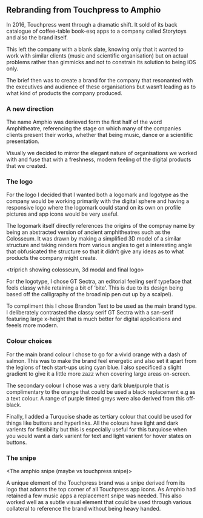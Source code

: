 
## Rebranding from Touchpress to Amphio

In 2016, Touchpress went through a dramatic shift. It sold of its back catalogue of coffee-table book-esq apps to a company called Storytoys and also the brand itself.

This left the company with a blank slate, knowing only that it wanted to work with similar clients (music and scientific organisation) but on actual problems rather than gimmicks and not to constrain its solution to being iOS only.

The brief then was to create a brand for the company that resonanted with the executives and audience of these organisations but wasn‘t leading as to what kind of products the company produced.

### A new direction

<Visual of Amphi- dictionary definition>

The name Amphio was derieved form the first half of the word Amphitheatre, referencing the stage on which many of the companies clients present their works, whether that being music, dance or a scientific presentation.

Visually we decided to mirror the elegant nature of organisations we worked with and fuse that with a freshness, modern feeling of the digital products that we created.

### The logo

<Amphio logo>

For the logo I decided that I wanted both a logomark and logotype as the company would be working primarily with the digital sphere and having a responsive logo where the logomark could stand on its own on profile pictures and app icons would be very useful. 

The logomark itself directly references the origins of the compnay name by being an abstracted version of ancient amphitheatres such as the Colosseum. It was drawn by making a simplified 3D model of a similar structure and taking renders from various angles to get a interesting angle that obfusicated the structure so that it didn‘t give any ideas as to what products the company might create.

<triprich showing colosseum, 3d modal and final logo>

For the logotype, I chose GT Sectra, an editorial feeling serif typeface that feels classy while retaining a bit of ‘bite’. This is due to its design being based off the calligraphy of the broad nip pen cut up by a scalpel).

<GT Sectra sample>

To compliment this I chose Brandon Text to be used as the main brand type. I deliberately contrasted the classy serif GT Sectra with a san-serif featuring large x-height that is much better for digital applications and feeels more modern.

<Brandon Text sample>

### Colour choices

<Orange gradient>

For the main brand colour I chose to go for a vivid orange with a dash of salmon. This was to make the brand feel energetic and also set it apart from the legions of tech start-ups using cyan blue. I also specificed a slight gradient to give it a little more zazz when covering large areas on-screen.

<Dark purple example>

The secondary colour I chose was a very dark blue/purple that is complimentary to the orange that could be used a black replacement e.g as a text colour. A range of purple tinted greys were also derived from this off-black.

<Different turquoises in use>

Finally, I added a Turquoise shade as tertiary colour that could be used for things like buttons and hyperlinks. All the colours have light and dark varients for flexibility but this is especially useful for this turquiose when you would want a dark varient for text and light varient for hover states on buttons.

### The snipe

<The amphio snipe (maybe vs touchpress snipe)>

A unique element of the Touchpress brand was a snipe derived from its logo that adorns the top corner of all Touchpress app icons. As Amphio had retained a few music apps a replacement snipe was needed. This also worked well as a subtle visual element that could be used through various collateral to reference the brand without being heavy handed.